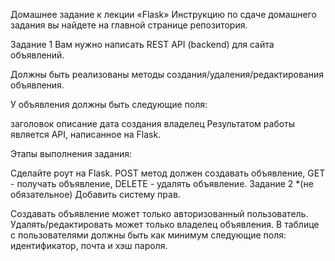 Домашнее задание к лекции «Flask» Инструкцию по сдаче домашнего задания вы найдете на главной странице репозитория.

Задание 1 Вам нужно написать REST API (backend) для сайта объявлений.

Должны быть реализованы методы создания/удаления/редактирования объявления.

У объявления должны быть следующие поля:

заголовок описание дата создания владелец Результатом работы является API, написанное на Flask.

Этапы выполнения задания:

Сделайте роут на Flask. POST метод должен создавать объявление, GET - получать объявление, DELETE - удалять объявление. Задание 2 *(не обязательное) Добавить систему прав.

Создавать объявление может только авторизованный пользователь. Удалять/редактировать может только владелец объявления. В таблице с пользователями должны быть как минимум следующие поля: идентификатор, почта и хэш пароля.
